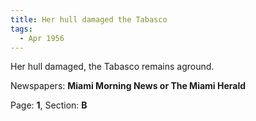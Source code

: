 ```yaml
---  
title: Her hull damaged the Tabasco  
tags:  
  - Apr 1956  
---  
```

  
Her hull damaged, the Tabasco remains aground.  
  
Newspapers: **Miami Morning News or The Miami Herald**  
  
Page: **1**, Section: **B** 
